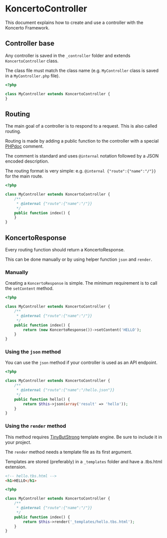 # KoncertoController

This document explains how to create and use a controller with the Koncerto Framework.

## Controller base

Any controller is saved in the `_controller` folder and extends `KoncertoController` class.

The class file must match the class name (e.g. `MyController` class is saved in a `MyController.php` file).

```php
<?php

class MyController extends KoncertoController {
}

```

## Routing

The main goal of a controller is to respond to a request. This is also called routing.

Routing is made by adding a public function to the controller with a special
[PHPdoc](https://docs.phpdoc.org/guide/references/phpdoc/tags/internal.html#internal) comment.

The comment is standard and uses `@internal` notation followed by a JSON encoded description.

The routing format is very simple: e.g. `@internal {"route":{"name":"/"}}` for the main route.

```php
<?php

class MyController extends KoncertoController {
    /**
     * @internal {"route":{"name":"/"}}
     */
    public function index() {
    }
}

```

## KoncertoResponse

Every routing function should return a KoncertoResponse.

This can be done manually or by using helper function `json` and `render`.

### Manually

Creating a `KoncertoResponse` is simple. The minimum requirement is to call the `setContent` method.

```php
<?php

class MyController extends KoncertoController {
    /**
     * @internal {"route":{"name":"/"}}
     */
    public function index() {
        return (new KoncertoResponse())->setContent('HELLO');
    }
}

```

### Using the `json` method

You can use the `json` method if your controller is used as an API endpoint.

```php
<?php

class MyController extends KoncertoController {
    /**
     * @internal {"route":{"name":"/hello.json"}}
     */
    public function hello() {
        return $this->json(array('result' => 'hello'));
    }
}

```

### Using the `render` method

This method requires [TinyButStrong](https://www.tinybutstrong.com/) template engine.
Be sure to include it in your project.

The `render` method needs a template file as its first argument.

Templates are stored (preferably) in a `_templates` folder and have a .tbs.html extension.

```html
<!-- hello.tbs.html -->
<h1>HELLO</h1>
```

```php
<?php

class MyController extends KoncertoController {
    /**
     * @internal {"route":{"name":"/"}}
     */
    public function index() {
        return $this->render('_templates/hello.tbs.html');
    }
}

```
